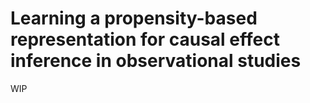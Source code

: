 # Learning a propensity-based representation for causal effect inference in observational studies
WIP
